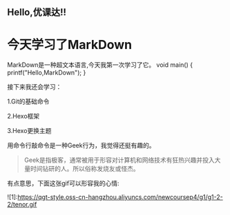 ## Hello,优课达!!
# 今天学习了MarkDown
MarkDown是一种超文本语言,今天我第一次学习了它。
void main()
{
    printf("Hello,MarkDown");
}

接下来我还会学习：

1.Git的基础命令

2.Hexo框架

3.Hexo更换主题

用命令行敲命令是一种Geek行为，我觉得还挺有趣的。
> Geek是指极客，通常被用于形容对计算机和网络技术有狂热兴趣并投入大量时间钻研的人。所以俗称发烧友或怪杰。

有点意思，下面这张gif可以形容我的心情:

![1]:https://qgt-style.oss-cn-hangzhou.aliyuncs.com/newcoursep4/g1/g1-2-2/tenor.gif
